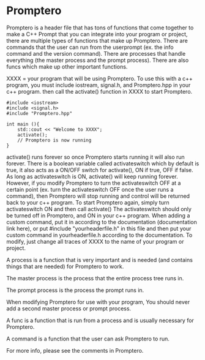 # Promptero

Promptero is a header file that has tons of functions that come together to make a C++ Prompt that you can integrate into your program or project, there are multiple types of functions that make up Promptero. 
There are commands that the user can run from the userprompt (ex. the info command and the version command).
There are processes that handle everything (the master process and the prompt process).
There are also funcs which make up other important functions.

XXXX = your program that will be using Promptero.
To use this with a c++ program, you must include iostream, signal.h, and Promptero.hpp in your c++ program.
then call the activate() function in XXXX to start Promptero.

    #include <iostream>
    #include <signal.h>
    #include "Promptero.hpp"

    int main (){
        std::cout << "Welcome to XXXX";
        activate();
        // Promptero is now running
    }

activate() runs forever so once Promptero starts running it will also run forever. There is a boolean variable called activateswitch which by default is true, it also acts as a ON/OFF switch for activate(), ON if true, OFF if false.
As long as activateswitch is ON, activate() will keep running forever. However, if you modify Promptero to turn the activateswitch OFF at a certain point (ex. turn the activateswitch OFF once the user runs a command), then Promptero will stop running and control will be returned back to your c++ program.
To start Promptero again, simply turn activateswitch ON and then call activate()
The activateswitch should only be turned off in Promptero, and ON in your c++ program.
When adding a custom command, put it in according to the documentation (documentation link here), or put #include "yourheaderfile.h" in this file and then put your custom command in yourheaderfile.h according to the documentation.
To modify, just change all traces of XXXX to the name of your program or project.

A process is a function that is very important and is needed (and contains things that are needed) for Promptero to work.

The master process is the process that the entire process tree runs in.

The prompt process is the process the prompt runs in.

When modifying Promptero for use with your program, You should never add a second master process or prompt process.

A func is a function that is run from a process and is usually necessary for Promptero.

A command is a function that the user can ask Promptero to run.

For more info, please see the comments in Promptero.
